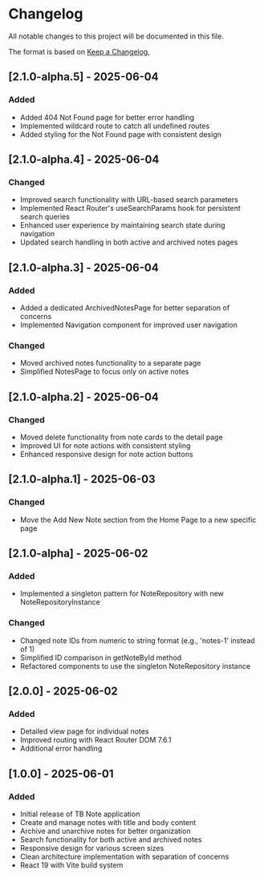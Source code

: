 # Changelog

All notable changes to this project will be documented in this file.

The format is based on [Keep a Changelog](https://keepachangelog.com/en/1.0.0/),

## [2.1.0-alpha.5] - 2025-06-04

### Added

- Added 404 Not Found page for better error handling
- Implemented wildcard route to catch all undefined routes
- Added styling for the Not Found page with consistent design

## [2.1.0-alpha.4] - 2025-06-04

### Changed

- Improved search functionality with URL-based search parameters
- Implemented React Router's useSearchParams hook for persistent search queries
- Enhanced user experience by maintaining search state during navigation
- Updated search handling in both active and archived notes pages

## [2.1.0-alpha.3] - 2025-06-04

### Added

- Added a dedicated ArchivedNotesPage for better separation of concerns
- Implemented Navigation component for improved user navigation

### Changed

- Moved archived notes functionality to a separate page
- Simplified NotesPage to focus only on active notes

## [2.1.0-alpha.2] - 2025-06-04

### Changed

- Moved delete functionality from note cards to the detail page
- Improved UI for note actions with consistent styling
- Enhanced responsive design for note action buttons

## [2.1.0-alpha.1] - 2025-06-03

### Changed

- Move the Add New Note section from the Home Page to a new specific page

## [2.1.0-alpha] - 2025-06-02

### Added

- Implemented a singleton pattern for NoteRepository with new NoteRepositoryInstance

### Changed

- Changed note IDs from numeric to string format (e.g., 'notes-1' instead of 1)
- Simplified ID comparison in getNoteById method
- Refactored components to use the singleton NoteRepository instance

## [2.0.0] - 2025-06-02

### Added

- Detailed view page for individual notes
- Improved routing with React Router DOM 7.6.1
- Additional error handling

## [1.0.0] - 2025-06-01

### Added

- Initial release of TB Note application
- Create and manage notes with title and body content
- Archive and unarchive notes for better organization
- Search functionality for both active and archived notes
- Responsive design for various screen sizes
- Clean architecture implementation with separation of concerns
- React 19 with Vite build system
